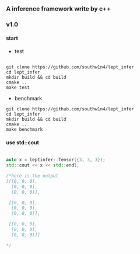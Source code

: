 ### A inference framework write by c++


### v1.0

#### start

+ test
```shell

git clone https://github.com/southw1n4/lept_infer
cd lept_infer
mkdir build && cd build
cmake ..
make test

```

+ benchmark

```shell
git clone https://github.com/southw1n4/lept_infer
cd lept_infer
mkdir build && cd build
cmake ..
make benchmark
```

#### use std::cout 

```c++

auto x = leptinfer::Tensor({3, 3, 3});
std::cout << x << std::endl;

/*here is the output
[[[0, 0, 0],
  [0, 0, 0],
  [0, 0, 0]],

 [[0, 0, 0],
  [0, 0, 0],
  [0, 0, 0]],

 [[0, 0, 0],
  [0, 0, 0],
  [0, 0, 0]]]

*/

```
